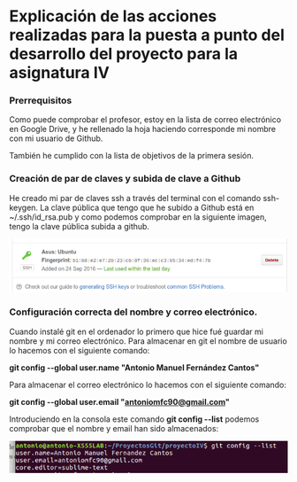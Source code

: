 
# Explicación de las acciones realizadas para la puesta a punto del desarrollo del proyecto para la asignatura IV #

### Prerrequisitos ###

Como puede comprobar el profesor, estoy en la lista de correo electrónico en Google Drive, y he rellenado la hoja haciendo corresponde mi nombre con mi usuario de Github.

También he cumplido con la lista de objetivos de la primera sesión.

### Creación de par de claves y subida de clave a Github ###

He creado mi par de claves ssh a través del terminal con el comando ssh-keygen. La clave pública que tengo que he subido a Github está en ~/.ssh/id_rsa.pub y como podemos comprobar en la siguiente imagen, tengo la clave pública subida a github.

![Sin título](capturas/claveSSH.png)

### Configuración correcta del nombre y correo electrónico. ###

Cuando instalé git en el ordenador lo primero que hice fué guardar mi nombre y mi correo electrónico. Para almacenar en git el nombre de usuario lo hacemos con el siguiente comando:

**git config --global user.name "Antonio Manuel Fernández Cantos"**

Para almacenar el correo electrónico lo hacemos con el siguiente comando:

**git config --global user.email "antoniomfc90@gmail.com"**

Introduciendo en la consola este comando **git config --list** podemos comprobar que el nombre y email han sido almacenados:

![Sin título](capturas/nombreyemail.png)
